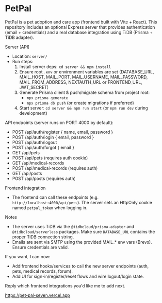 # PetPal

PetPal is a pet adoption and care app (frontend built with Vite + React). This repository includes an optional Express server that provides authentication (email + credentials) and a real database integration using TiDB (Prisma + TiDB adapter).

Server (API)
- Location: `server/`
- Run steps:
  1. Install server deps: `cd server && npm install`
  2. Ensure root `.env` or environment variables are set (DATABASE_URL, MAIL_HOST, MAIL_PORT, MAIL_USERNAME, MAIL_PASSWORD, MAIL_FROM_ADDRESS, NEXTAUTH_URL or FRONTEND_URL, JWT_SECRET)
  3. Generate Prisma client & push/migrate schema from project root:
     - `npx prisma generate`
     - `npx prisma db push` (or create migrations if preferred)
  4. Start server: `cd server && npm run start` (or `npm run dev` during development)

API endpoints (server runs on PORT 4000 by default):
- POST /api/auth/register { name, email, password }
- POST /api/auth/login { email, password }
- POST /api/auth/logout
- POST /api/auth/forgot { email }
- GET /api/pets
- POST /api/pets (requires auth cookie)
- GET /api/medical-records
- POST /api/medical-records (requires auth)
- GET /api/posts
- POST /api/posts (requires auth)

Frontend integration
- The frontend can call these endpoints (e.g. `http://localhost:4000/api/pets`). The server sets an HttpOnly cookie named `petpal_token` when logging in.

Notes
- The server uses TiDB via the `@tidbcloud/prisma-adapter` and `@tidbcloud/serverless` packages. Make sure `DATABASE_URL` contains the proper TiDB connection string.
- Emails are sent via SMTP using the provided MAIL_* env vars (Brevo). Ensure credentials are valid.

If you want, I can now:
- Add frontend hooks/services to call the new server endpoints (auth, pets, medical records, forum).
- Add UI for sign-in/register/reset flows and wire logout/login state.

Reply which frontend integrations you'd like me to add next.




https://pet-pal-seven.vercel.app